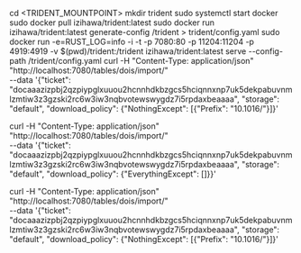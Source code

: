 
cd <TRIDENT_MOUNTPOINT>
mkdir trident
sudo systemctl start docker
sudo docker pull izihawa/trident:latest
sudo docker run izihawa/trident:latest generate-config /trident > trident/config.yaml
sudo docker run -e=RUST_LOG=info -i -t -p 7080:80 -p 11204:11204 -p 4919:4919 -v $(pwd)/trident:/trident izihawa/trident:latest serve --config-path /trident/config.yaml
curl -H "Content-Type: application/json" "http://localhost:7080/tables/dois/import/" \
--data '{"ticket": "docaaazizpbj2qzpiypglxuuou2hcnnhdkbzgcs5hciqnnxnp7uk5dekpabuvnmlzmtiw3z3gzski2rc6w3iw3nqbvotewswygdz7i5rpdaxbeaaaa", "storage": "default", "download_policy": {"NothingExcept": [{"Prefix": "10.1016/"}]}'

curl -H "Content-Type: application/json" "http://localhost:7080/tables/dois/import/" \
--data '{"ticket": "docaaazizpbj2qzpiypglxuuou2hcnnhdkbzgcs5hciqnnxnp7uk5dekpabuvnmlzmtiw3z3gzski2rc6w3iw3nqbvotewswygdz7i5rpdaxbeaaaa", "storage": "default", "download_policy": {"EverythingExcept": []}}'


curl -H "Content-Type: application/json" "http://localhost:7080/tables/dois/import/" \
--data '{"ticket": "docaaazizpbj2qzpiypglxuuou2hcnnhdkbzgcs5hciqnnxnp7uk5dekpabuvnmlzmtiw3z3gzski2rc6w3iw3nqbvotewswygdz7i5rpdaxbeaaaa", "storage": "default", "download_policy": {"NothingExcept": [{"Prefix": "10.1016/"}]}'